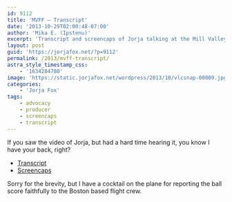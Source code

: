 ```yaml
---
id: 9112
title: 'MVFF — Transcript'
date: '2013-10-29T02:00:48-07:00'
author: 'Mika E. (Ipstenu)'
excerpt: 'Transcript and screencaps of Jorja talking at the Mill Valley Film Festival'
layout: post
guid: 'https://jorjafox.net/?p=9112'
permalink: /2013/mvff-transcript/
astra_style_timestamp_css:
    - '1634284780'
image: 'https://static.jorjafox.net/wordpress/2013/10/vlcsnap-00009.jpg'
categories:
    - 'Jorja Fox'
tags:
    - advocacy
    - producer
    - screencaps
    - transcript
---
```


If you saw the video of Jorja, but had a hard time hearing it, you know I have your back, right?
<ul>
	<li><a href="https://jorjafox.net/wiki/Mill_Valley_Film_Festival_Screening_(05_October_2013)">Transcript</a></li>
	<li><a href="https://jorjafox.net/gallery/pub/adi/20131005-mvff-screening">Screencaps</a></li>
</ul>
Sorry for the brevity, but I have a cocktail on the plane for reporting the ball score faithfully to the Boston based flight crew.
